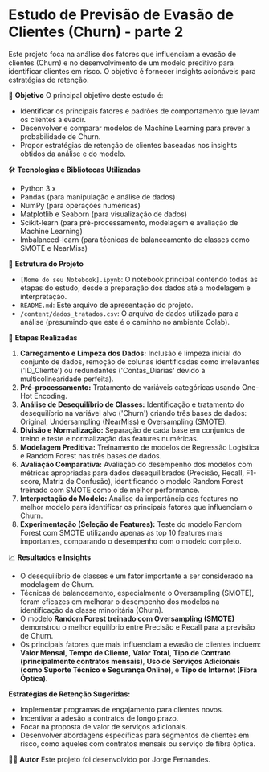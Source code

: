 # Estudo de Previsão de Evasão de Clientes (Churn) - parte 2

Este projeto foca na análise dos fatores que influenciam a evasão de clientes (Churn) e no desenvolvimento de um modelo preditivo para identificar clientes em risco. O objetivo é fornecer insights acionáveis para estratégias de retenção.

📌 **Objetivo**
O principal objetivo deste estudo é:
- Identificar os principais fatores e padrões de comportamento que levam os clientes a evadir.
- Desenvolver e comparar modelos de Machine Learning para prever a probabilidade de Churn.
- Propor estratégias de retenção de clientes baseadas nos insights obtidos da análise e do modelo.

🛠️ **Tecnologias e Bibliotecas Utilizadas**
- Python 3.x
- Pandas (para manipulação e análise de dados)
- NumPy (para operações numéricas)
- Matplotlib e Seaborn (para visualização de dados)
- Scikit-learn (para pré-processamento, modelagem e avaliação de Machine Learning)
- Imbalanced-learn (para técnicas de balanceamento de classes como SMOTE e NearMiss)

📂 **Estrutura do Projeto**
- `[Nome do seu Notebook].ipynb`: O notebook principal contendo todas as etapas do estudo, desde a preparação dos dados até a modelagem e interpretação.
- `README.md`: Este arquivo de apresentação do projeto.
- `/content/dados_tratados.csv`: O arquivo de dados utilizado para a análise (presumindo que este é o caminho no ambiente Colab).

🧪 **Etapas Realizadas**
1.  **Carregamento e Limpeza dos Dados:** Inclusão e limpeza inicial do conjunto de dados, remoção de colunas identificadas como irrelevantes ('ID_Cliente') ou redundantes ('Contas_Diarias' devido a multicolinearidade perfeita).
2.  **Pré-processamento:** Tratamento de variáveis categóricas usando One-Hot Encoding.
3.  **Análise de Desequilíbrio de Classes:** Identificação e tratamento do desequilíbrio na variável alvo ('Churn') criando três bases de dados: Original, Undersampling (NearMiss) e Oversampling (SMOTE).
4.  **Divisão e Normalização:** Separação de cada base em conjuntos de treino e teste e normalização das features numéricas.
5.  **Modelagem Preditiva:** Treinamento de modelos de Regressão Logística e Random Forest nas três bases de dados.
6.  **Avaliação Comparativa:** Avaliação do desempenho dos modelos com métricas apropriadas para dados desequilibrados (Precisão, Recall, F1-score, Matriz de Confusão), identificando o modelo Random Forest treinado com SMOTE como o de melhor performance.
7.  **Interpretação do Modelo:** Análise da importância das features no melhor modelo para identificar os principais fatores que influenciam o Churn.
8.  **Experimentação (Seleção de Features):** Teste do modelo Random Forest com SMOTE utilizando apenas as top 10 features mais importantes, comparando o desempenho com o modelo completo.

📈 **Resultados e Insights**
- O desequilíbrio de classes é um fator importante a ser considerado na modelagem de Churn.
- Técnicas de balanceamento, especialmente o Oversampling (SMOTE), foram eficazes em melhorar o desempenho dos modelos na identificação da classe minoritária (Churn).
- O modelo **Random Forest treinado com Oversampling (SMOTE)** demonstrou o melhor equilíbrio entre Precisão e Recall para a previsão de Churn.
- Os principais fatores que mais influenciam a evasão de clientes incluem: **Valor Mensal**, **Tempo de Cliente**, **Valor Total**, **Tipo de Contrato (principalmente contratos mensais)**, **Uso de Serviços Adicionais (como Suporte Técnico e Segurança Online)**, e **Tipo de Internet (Fibra Óptica)**.

**Estratégias de Retenção Sugeridas:**
- Implementar programas de engajamento para clientes novos.
- Incentivar a adesão a contratos de longo prazo.
- Focar na proposta de valor de serviços adicionais.
- Desenvolver abordagens específicas para segmentos de clientes em risco, como aqueles com contratos mensais ou serviço de fibra óptica.

👨‍💻 **Autor**
Este projeto foi desenvolvido por Jorge Fernandes.
